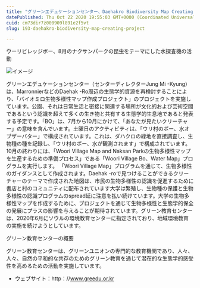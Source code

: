 ```yaml
---
title: "グリーンエデュケーションセンター、Daehakro Biodiversity Map Creating Project"
datePublished: Thu Oct 22 2020 19:55:03 GMT+0000 (Coordinated Universal Time)
cuid: cm73dir7z000909l891e2f5vt
slug: 193-daehakro-biodiversity-map-creating-project

---
```



ウーリビレッジボー、8月のナクサンパークの昆虫をテーマにした水探査機の活動

![イメージ](https://cdn.hashnode.com/res/hashnode/image/upload/v1739453193204/ab5d152c-f562-4342-bf4e-9e65576dc5c9.jpeg)

グリーンエデュケーションセンター（センターディレクターJung Mi -Kyung）は、MarronnierなどのDaehak -Ro周辺の生態学的資源を再検討することにより、「バイオミロ生物多様性マップ作成プロジェクト」のプロジェクトを実施しています。公園、それは日常生活と密接に関連する場所が文化的および芸術空間であるという認識を超えて多くの生き物と共有する生態学的生息地であると発表する予定です。「BO」は、7月から10月にかけて、「あなたが見たいクリーチャー」の意味を含んでいます。土曜日のアクティビティは、「ウリ村のボー、水オブザーバター」で構成されています。これは、ダハクロの緑地を直接調査し、生物種の種を記録し、「ウリ村のボー、水が観測されます」で構成されています。10月の終わりには、「Woori Village Map and Naksan Parkの生物多様性マップを生産するための準備プロセス」である「Woori Village Bo、Water Map」プログラムを実行します。 「Woori Village Map」プログラムを通じて、生物多様性のガイダンスとして作成されます。Daehak -roで見つけることができるクリーチャーのテーマで作成された地図は、市民の生物多様性の認識を促進するために書店と村のコミュニティに配布されています大学は繁殖し、生物種の保護と生物多様性の認識プログラムのspread延に注意を払い続けています。大学の生物多様性マップを作成するために、プロジェクトを通じて生物多様性と生態学的保全の発展にプラスの影響を与えることが期待されています。グリーン教育センターは、2020年6月にソウルの環境教育センターに指定されており、地域環境教育の実施を続けようとしています。

グリーン教育センターの概要

グリーン教育センターは、グリーンユニオンの専門的な教育機関であり、人々、人々、自然の平和的な共存のためのグリーン教育を通じて潜在的な生態学的感受性を高めるための活動を実施しています。

- ウェブサイト：http：//www.greedu.or.kr